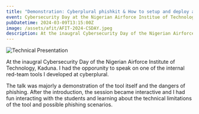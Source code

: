 ```yaml
---
title: "Demonstration: Cyberplural phishkit & How to setup and deploy a phishing site"
event: Cybersecurity Day at the Nigerian Airforce Institue of Technology
pubDatetime: 2024-03-09T13:15:00Z
image: /assets/afit/AFIT-2024-CSDAY.jpeg
description: At the inaugral Cybersecurity Day of the Nigerian Airforce Institute of Technology, Kaduna. I had the opporunity to speak on one of the internal red-team tools I developed at cyberplural.
---
```


![Technical Presentation](/assets/afit/AFIT_CSDAY_2024.png)
<!-- <div class="w-full" style="background-image: url(/assets/afit/AFIT-2024-CSDAY.jpeg); height: 200px; background-size: cover; background-position: center; background-repeat: no-repeat;" alt="Technical Presentation"><div/> -->

At the inaugral Cybersecurity Day of the Nigerian Airforce Institute of Technology, Kaduna. I had the opporunity to speak on one of the internal red-team tools I developed at cyberplural.

The talk was majorly a demonstration of the tool itself and the dangers of phishing. After the introduction, the session became interactive and I had fun interacting with the students and learning about the technical limitations of the tool and possible phishing scenarios.